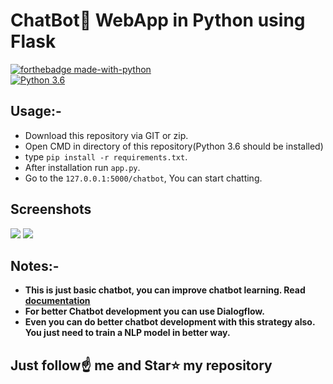 # ChatBot💬 WebApp in Python using Flask
[![forthebadge made-with-python](http://ForTheBadge.com/images/badges/made-with-python.svg)](https://www.python.org/)                 
[![Python 3.6](https://img.shields.io/badge/python-3.6-blue.svg)](https://www.python.org/downloads/release/python-360/)   

## Usage:-
- Download this repository via GIT or zip.
- Open CMD in directory of this repository(Python 3.6 should be installed)
- type `pip install -r requirements.txt`.
- After installation run `app.py`.
- Go to the `127.0.0.1:5000/chatbot`, You can start chatting.

## Screenshots
<img src="https://github.com/Spidy20/Flask_NLP_ChatBot/blob/master/1.png">
<img src="https://github.com/Spidy20/Flask_NLP_ChatBot/blob/master/2.png">


## Notes:- 
- **This is just basic chatbot, you can improve chatbot learning. Read [documentation](https://pypi.org/project/ChatterBot/)**
- **For better Chatbot development you can use Dialogflow.**
- **Even you can do better chatbot development with this strategy also. You just need to train a NLP model in better way.**


## Just follow☝️ me and Star⭐ my repository 
